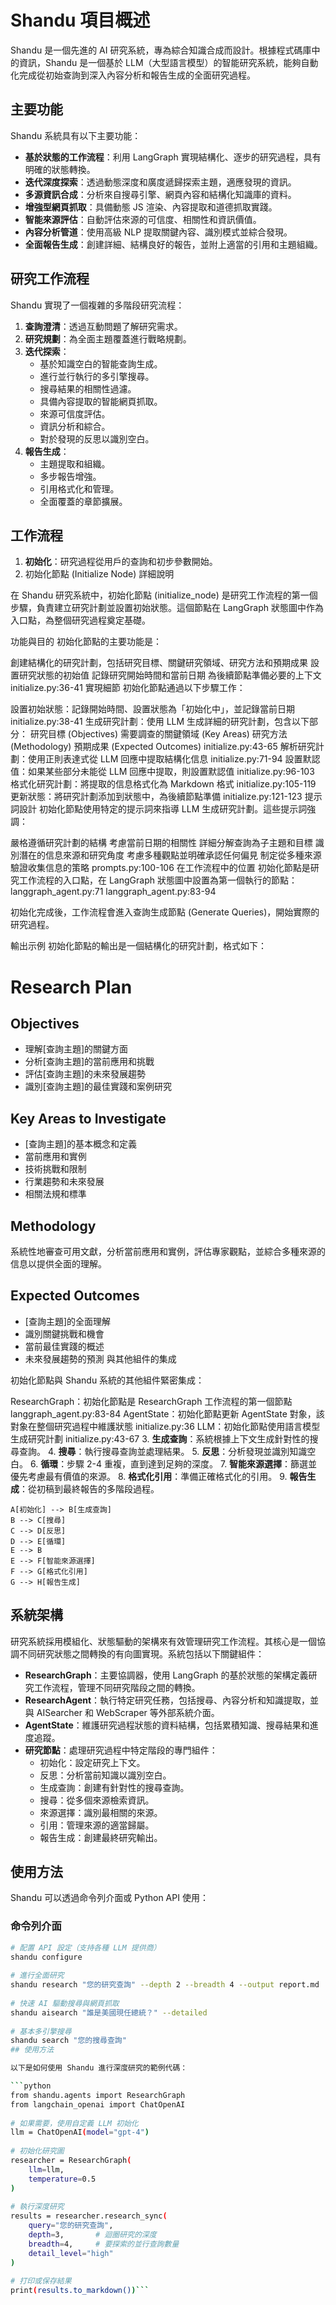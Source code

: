 # Shandu 項目概述

Shandu 是一個先進的 AI 研究系統，專為綜合知識合成而設計。根據程式碼庫中的資訊，Shandu 是一個基於 LLM（大型語言模型）的智能研究系統，能夠自動化完成從初始查詢到深入內容分析和報告生成的全面研究過程。

## 主要功能

Shandu 系統具有以下主要功能：

- **基於狀態的工作流程**：利用 LangGraph 實現結構化、逐步的研究過程，具有明確的狀態轉換。
- **迭代深度探索**：透過動態深度和廣度遞歸探索主題，適應發現的資訊。
- **多源資訊合成**：分析來自搜尋引擎、網頁內容和結構化知識庫的資料。
- **增強型網頁抓取**：具備動態 JS 渲染、內容提取和道德抓取實踐。
- **智能來源評估**：自動評估來源的可信度、相關性和資訊價值。
- **內容分析管道**：使用高級 NLP 提取關鍵內容、識別模式並綜合發現。
- **全面報告生成**：創建詳細、結構良好的報告，並附上適當的引用和主題組織。

## 研究工作流程

Shandu 實現了一個複雜的多階段研究流程：

1. **查詢澄清**：透過互動問題了解研究需求。
2. **研究規劃**：為全面主題覆蓋進行戰略規劃。
3. **迭代探索**：
   - 基於知識空白的智能查詢生成。
   - 進行並行執行的多引擎搜尋。
   - 搜尋結果的相關性過濾。
   - 具備內容提取的智能網頁抓取。
   - 來源可信度評估。
   - 資訊分析和綜合。
   - 對於發現的反思以識別空白。
4. **報告生成**：
   - 主題提取和組織。
   - 多步報告增強。
   - 引用格式化和管理。
   - 全面覆蓋的章節擴展。

## 工作流程

1. **初始化**：研究過程從用戶的查詢和初步參數開始。
2. 初始化節點 (Initialize Node) 詳細說明

在 Shandu 研究系統中，初始化節點 (initialize_node) 是研究工作流程的第一個步驟，負責建立研究計劃並設置初始狀態。這個節點在 LangGraph 狀態圖中作為入口點，為整個研究過程奠定基礎。

功能與目的
初始化節點的主要功能是：

創建結構化的研究計劃，包括研究目標、關鍵研究領域、研究方法和預期成果
設置研究狀態的初始值
記錄研究開始時間和當前日期
為後續節點準備必要的上下文 initialize.py:36-41
實現細節
初始化節點通過以下步驟工作：

設置初始狀態：記錄開始時間、設置狀態為「初始化中」，並記錄當前日期 initialize.py:38-41
生成研究計劃：使用 LLM 生成詳細的研究計劃，包含以下部分：
研究目標 (Objectives)
需要調查的關鍵領域 (Key Areas)
研究方法 (Methodology)
預期成果 (Expected Outcomes) initialize.py:43-65
解析研究計劃：使用正則表達式從 LLM 回應中提取結構化信息 initialize.py:71-94
設置默認值：如果某些部分未能從 LLM 回應中提取，則設置默認值 initialize.py:96-103
格式化研究計劃：將提取的信息格式化為 Markdown 格式 initialize.py:105-119
更新狀態：將研究計劃添加到狀態中，為後續節點準備 initialize.py:121-123
提示詞設計
初始化節點使用特定的提示詞來指導 LLM 生成研究計劃。這些提示詞強調：

嚴格遵循研究計劃的結構
考慮當前日期的相關性
詳細分解查詢為子主題和目標
識別潛在的信息來源和研究角度
考慮多種觀點並明確承認任何偏見
制定從多種來源驗證收集信息的策略 prompts.py:100-106
在工作流程中的位置
初始化節點是研究工作流程的入口點，在 LangGraph 狀態圖中設置為第一個執行的節點： langgraph_agent.py:71 langgraph_agent.py:83-94

初始化完成後，工作流程會進入查詢生成節點 (Generate Queries)，開始實際的研究過程。

輸出示例
初始化節點的輸出是一個結構化的研究計劃，格式如下：

# Research Plan  
  
## Objectives  
- 理解[查詢主題]的關鍵方面  
- 分析[查詢主題]的當前應用和挑戰  
- 評估[查詢主題]的未來發展趨勢  
- 識別[查詢主題]的最佳實踐和案例研究  
  
## Key Areas to Investigate  
- [查詢主題]的基本概念和定義  
- 當前應用和實例  
- 技術挑戰和限制  
- 行業趨勢和未來發展  
- 相關法規和標準  
  
## Methodology  
系統性地審查可用文獻，分析當前應用和實例，評估專家觀點，並綜合多種來源的信息以提供全面的理解。  
  
## Expected Outcomes  
- [查詢主題]的全面理解  
- 識別關鍵挑戰和機會  
- 當前最佳實踐的概述  
- 未來發展趨勢的預測
與其他組件的集成

初始化節點與 Shandu 系統的其他組件緊密集成：

ResearchGraph：初始化節點是 ResearchGraph 工作流程的第一個節點 langgraph_agent.py:83-84
AgentState：初始化節點更新 AgentState 對象，該對象在整個研究過程中維護狀態 initialize.py:36
LLM：初始化節點使用語言模型生成研究計劃 initialize.py:43-67
3. **生成查詢**：系統根據上下文生成針對性的搜尋查詢。
4. **搜尋**：執行搜尋查詢並處理結果。
5. **反思**：分析發現並識別知識空白。
6. **循環**：步驟 2-4 重複，直到達到足夠的深度。
7. **智能來源選擇**：篩選並優先考慮最有價值的來源。
8. **格式化引用**：準備正確格式化的引用。
9. **報告生成**：從初稿到最終報告的多階段過程。


    A[初始化] --> B[生成查詢]
    B --> C[搜尋]
    C --> D[反思]
    D --> E[循環]
    E --> B
    E --> F[智能來源選擇]
    F --> G[格式化引用]
    G --> H[報告生成]



## 系統架構

研究系統採用模組化、狀態驅動的架構來有效管理研究工作流程。其核心是一個協調不同研究狀態之間轉換的有向圖實現。系統包括以下關鍵組件：

- **ResearchGraph**：主要協調器，使用 LangGraph 的基於狀態的架構定義研究工作流程，管理不同研究階段之間的轉換。
- **ResearchAgent**：執行特定研究任務，包括搜尋、內容分析和知識提取，並與 AISearcher 和 WebScraper 等外部系統介面。
- **AgentState**：維護研究過程狀態的資料結構，包括累積知識、搜尋結果和進度追蹤。
- **研究節點**：處理研究過程中特定階段的專門組件：
  - 初始化：設定研究上下文。
  - 反思：分析當前知識以識別空白。
  - 生成查詢：創建有針對性的搜尋查詢。
  - 搜尋：從多個來源檢索資訊。
  - 來源選擇：識別最相關的來源。
  - 引用：管理來源的適當歸屬。
  - 報告生成：創建最終研究輸出。

## 使用方法

Shandu 可以透過命令列介面或 Python API 使用：

### 命令列介面

```bash
# 配置 API 設定（支持各種 LLM 提供商）  
shandu configure  
  
# 進行全面研究  
shandu research "您的研究查詢" --depth 2 --breadth 4 --output report.md  
  
# 快速 AI 驅動搜尋與網頁抓取  
shandu aisearch "誰是美國現任總統？" --detailed  
  
# 基本多引擎搜尋  
shandu search "您的搜尋查詢"
## 使用方法

以下是如何使用 Shandu 進行深度研究的範例代碼：

```python
from shandu.agents import ResearchGraph  
from langchain_openai import ChatOpenAI  
  
# 如果需要，使用自定義 LLM 初始化  
llm = ChatOpenAI(model="gpt-4")  
  
# 初始化研究圖  
researcher = ResearchGraph(  
    llm=llm,  
    temperature=0.5  
)  
  
# 執行深度研究  
results = researcher.research_sync(  
    query="您的研究查詢",  
    depth=3,       # 迴圈研究的深度  
    breadth=4,     # 要探索的並行查詢數量  
    detail_level="high"  
)  
  
# 打印或保存結果  
print(results.to_markdown())```

